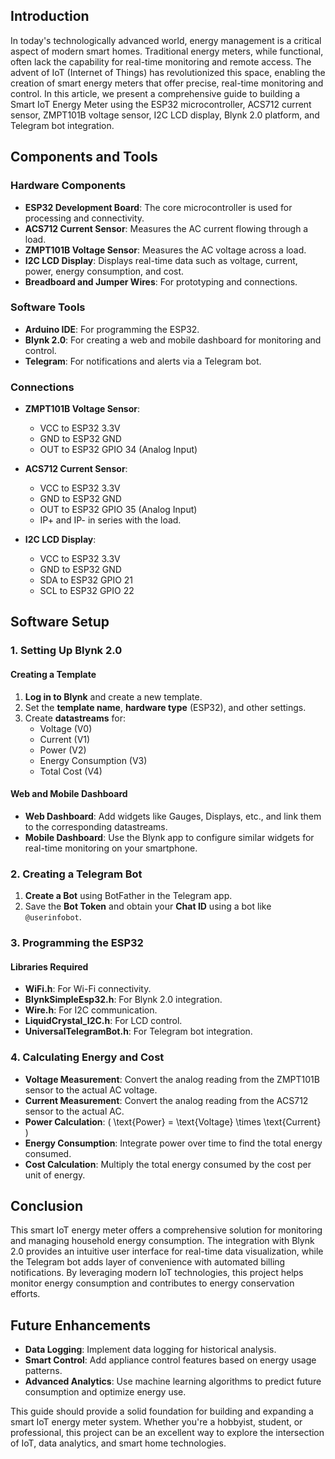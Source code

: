 ## Introduction

In today's technologically advanced world, energy management is a critical aspect of modern smart homes. Traditional energy meters, while functional, often lack the capability for real-time monitoring and remote access. The advent of IoT (Internet of Things) has revolutionized this space, enabling the creation of smart energy meters that offer precise, real-time monitoring and control. In this article, we present a comprehensive guide to building a Smart IoT Energy Meter using the ESP32 microcontroller, ACS712 current sensor, ZMPT101B voltage sensor, I2C LCD display, Blynk 2.0 platform, and Telegram bot integration.

## Components and Tools

### Hardware Components
- **ESP32 Development Board**: The core microcontroller is used for processing and connectivity.
- **ACS712 Current Sensor**: Measures the AC current flowing through a load.
- **ZMPT101B Voltage Sensor**: Measures the AC voltage across a load.
- **I2C LCD Display**: Displays real-time data such as voltage, current, power, energy consumption, and cost.
- **Breadboard and Jumper Wires**: For prototyping and connections.

### Software Tools
- **Arduino IDE**: For programming the ESP32.
- **Blynk 2.0**: For creating a web and mobile dashboard for monitoring and control.
- **Telegram**: For notifications and alerts via a Telegram bot.

### Connections
- **ZMPT101B Voltage Sensor**:
  - VCC to ESP32 3.3V
  - GND to ESP32 GND
  - OUT to ESP32 GPIO 34 (Analog Input)

- **ACS712 Current Sensor**:
  - VCC to ESP32 3.3V
  - GND to ESP32 GND
  - OUT to ESP32 GPIO 35 (Analog Input)
  - IP+ and IP- in series with the load.

- **I2C LCD Display**:
  - VCC to ESP32 3.3V
  - GND to ESP32 GND
  - SDA to ESP32 GPIO 21
  - SCL to ESP32 GPIO 22

## Software Setup

### 1. **Setting Up Blynk 2.0**

#### Creating a Template
1. **Log in to Blynk** and create a new template.
2. Set the **template name**, **hardware type** (ESP32), and other settings.
3. Create **datastreams** for:
   - Voltage (V0)
   - Current (V1)
   - Power (V2)
   - Energy Consumption (V3)
   - Total Cost (V4)

#### Web and Mobile Dashboard
- **Web Dashboard**: Add widgets like Gauges, Displays, etc., and link them to the corresponding datastreams.
- **Mobile Dashboard**: Use the Blynk app to configure similar widgets for real-time monitoring on your smartphone.

### 2. **Creating a Telegram Bot**

1. **Create a Bot** using BotFather in the Telegram app.
2. Save the **Bot Token** and obtain your **Chat ID** using a bot like `@userinfobot`.

### 3. **Programming the ESP32**

#### Libraries Required
- **WiFi.h**: For Wi-Fi connectivity.
- **BlynkSimpleEsp32.h**: For Blynk 2.0 integration.
- **Wire.h**: For I2C communication.
- **LiquidCrystal_I2C.h**: For LCD control.
- **UniversalTelegramBot.h**: For Telegram bot integration.

### 4. **Calculating Energy and Cost**

- **Voltage Measurement**: Convert the analog reading from the ZMPT101B sensor to the actual AC voltage.
- **Current Measurement**: Convert the analog reading from the ACS712 sensor to the actual AC.
- **Power Calculation**: \( \text{Power} = \text{Voltage} \times \text{Current} \)
- **Energy Consumption**: Integrate power over time to find the total energy consumed.
- **Cost Calculation**: Multiply the total energy consumed by the cost per unit of energy.

## Conclusion

This smart IoT energy meter offers a comprehensive solution for monitoring and managing household energy consumption. The integration with Blynk 2.0 provides an intuitive user interface for real-time data visualization, while the Telegram bot adds layer of convenience with automated billing notifications. By leveraging modern IoT technologies, this project helps monitor energy consumption and contributes to energy conservation efforts.

## Future Enhancements

- **Data Logging**: Implement data logging for historical analysis.
- **Smart Control**: Add appliance control features based on energy usage patterns.
- **Advanced Analytics**: Use machine learning algorithms to predict future consumption and optimize energy use.

This guide should provide a solid foundation for building and expanding a smart IoT energy meter system. Whether you're a hobbyist, student, or professional, this project can be an excellent way to explore the intersection of IoT, data analytics, and smart home technologies.
